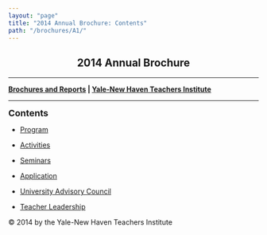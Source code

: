 ```yaml
---
layout: "page"
title: "2014 Annual Brochure: Contents"
path: "/brochures/A1/"
---
```

<main>
<title>2014 Annual Brochure: Contents</title>
<p align="Center"><b>
</b></p><h2 align="Center"><b>2014 Annual Brochure</b></h2>
<hr/>
<div align="Left"><b><a href="..\">Brochures and Reports</a>
| <a href="../../index.html">Yale-New Haven Teachers Institute</a></b>
<hr/>
<p align="Left"><b><font size="4">Contents</font></b><br/>
</p><ul>
<li>
<p align="Left">
<a href="program.html">Program</a>
</p></li><li>
<p align="Left">
<a href="activities.html">Activities</a>
</p></li><li>
<p align="Left">
<a href="seminars.html">Seminars</a>    
</p></li><li>
<p align="Left">
<a href="application.html">Application</a>
</p></li><li>
<p align="Left">
<a href="uacouncil.html">University Advisory Council</a>
</p></li><li>
<p align="Left">
<a href="teacher.html">Teacher Leadership</a>
</p></li></ul>
<p align="Left">
</p>
© 2014 by the Yale-New Haven Teachers Institute
</div></main>